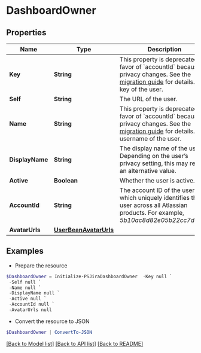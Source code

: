 # DashboardOwner
## Properties

Name | Type | Description | Notes
------------ | ------------- | ------------- | -------------
**Key** | **String** | This property is deprecated in favor of &#x60;accountId&#x60; because of privacy changes. See the [migration guide](https://developer.atlassian.com/cloud/jira/platform/deprecation-notice-user-privacy-api-migration-guide/) for details.   The key of the user. | [optional] 
**Self** | **String** | The URL of the user. | [optional] 
**Name** | **String** | This property is deprecated in favor of &#x60;accountId&#x60; because of privacy changes. See the [migration guide](https://developer.atlassian.com/cloud/jira/platform/deprecation-notice-user-privacy-api-migration-guide/) for details.   The username of the user. | [optional] 
**DisplayName** | **String** | The display name of the user. Depending on the user’s privacy setting, this may return an alternative value. | [optional] 
**Active** | **Boolean** | Whether the user is active. | [optional] 
**AccountId** | **String** | The account ID of the user, which uniquely identifies the user across all Atlassian products. For example, *5b10ac8d82e05b22cc7d4ef5*. | [optional] 
**AvatarUrls** | [**UserBeanAvatarUrls**](UserBeanAvatarUrls.md) |  | [optional] 

## Examples

- Prepare the resource
```powershell
$DashboardOwner = Initialize-PSJiraDashboardOwner  -Key null `
 -Self null `
 -Name null `
 -DisplayName null `
 -Active null `
 -AccountId null `
 -AvatarUrls null
```

- Convert the resource to JSON
```powershell
$DashboardOwner | ConvertTo-JSON
```

[[Back to Model list]](../README.md#documentation-for-models) [[Back to API list]](../README.md#documentation-for-api-endpoints) [[Back to README]](../README.md)

